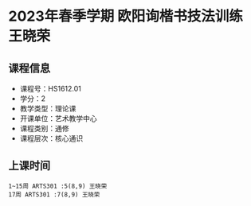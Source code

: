 # 2023年春季学期 欧阳询楷书技法训练 王晓荣






## 课程信息

- 课程号：HS1612.01
- 学分：2
- 教学类型：理论课
- 开课单位：艺术教学中心
- 课程类别：通修
- 课程层次：核心通识

## 上课时间

```
1~15周 ARTS301 :5(8,9) 王晓荣
17周 ARTS301 :7(8,9) 王晓荣
```

